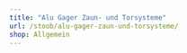```yaml
---
title: "Alu Gager Zaun- und Torsysteme"
url: /stoob/alu-gager-zaun-und-torsysteme/
shop: Allgemein
---
```

